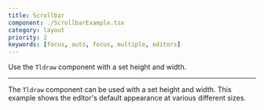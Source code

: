 ```yaml
---
title: Scrollbar
component: ./ScrollbarExample.tsx
category: layout
priority: 2
keywords: [focus, auto, focus, multiple, editors]
---
```


Use the `Tldraw` component with a set height and width.

---

The `Tldraw` component can be used with a set height and width.
This example shows the editor's default appearance at various different sizes.
